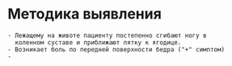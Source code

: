 # Методика выявления
	- Лежащему на животе пациенту постепенно сгибают ногу в
	  коленном суставе и приближают пятку к ягодице.
	- Возникает боль по передней поверхности бедра ("+" симптом)
	-